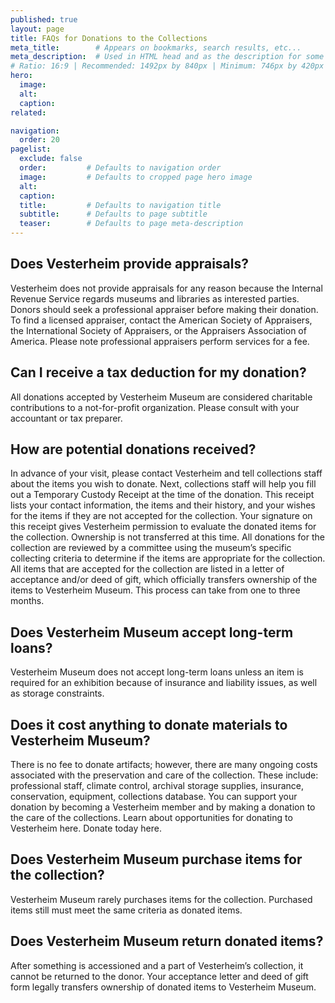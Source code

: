 ```yaml
---
published: true
layout: page
title: FAQs for Donations to the Collections
meta_title:        # Appears on bookmarks, search results, etc...
meta_description:  # Used in HTML head and as the description for some search engines
# Ratio: 16:9 | Recommended: 1492px by 840px | Minimum: 746px by 420px
hero:
  image:
  alt:
  caption:
related:

navigation:
  order: 20
pagelist:
  exclude: false
  order:         # Defaults to navigation order  
  image:         # Defaults to cropped page hero image
  alt:
  caption:
  title:         # Defaults to navigation title
  subtitle:      # Defaults to page subtitle
  teaser:        # Defaults to page meta-description
---
```

Does Vesterheim provide appraisals?
-----------------------------------
Vesterheim does not provide appraisals for any reason because the Internal Revenue Service regards museums and libraries as interested parties. Donors should seek a professional appraiser before making their donation. To find a licensed appraiser, contact the American Society of Appraisers, the International Society of Appraisers, or the Appraisers Association of America. Please note professional appraisers perform services for a fee.

Can I receive a tax deduction for my donation?
----------------------------------------------
All donations accepted by Vesterheim Museum are considered charitable contributions to a not-for-profit organization. Please consult with your accountant or tax preparer.

How are potential donations received?
-------------------------------------
In advance of your visit, please contact Vesterheim and tell collections staff about the items you wish to donate. Next, collections staff will help you fill out a Temporary Custody Receipt at the time of the donation. This receipt lists your contact information, the items and their history, and your wishes for the items if they are not accepted for the collection. Your signature on this receipt gives Vesterheim permission to evaluate the donated items for the collection.  Ownership is not transferred at this time. All donations for the collection are reviewed by a committee using the museum’s specific collecting criteria to determine if the items are appropriate for the collection. All items that are accepted for the collection are listed in a letter of acceptance and/or deed of gift, which officially transfers ownership of the items to Vesterheim Museum. This process can take from one to three months.

Does Vesterheim Museum accept long-term loans?
----------------------------------------------
Vesterheim Museum does not accept long-term loans unless an item is required for an exhibition because of insurance and liability issues, as well as storage constraints.

Does it cost anything to donate materials to Vesterheim Museum?
---------------------------------------------------------------
There is no fee to donate artifacts; however, there are many ongoing costs associated with the preservation and care of the collection. These include:  professional staff, climate control, archival storage supplies, insurance, conservation, equipment, collections database. You can support your donation by becoming a Vesterheim member and by making a donation to the care of the collections. Learn about opportunities for donating to Vesterheim here. Donate today here.

Does Vesterheim Museum purchase items for the collection?
---------------------------------------------------------
Vesterheim Museum rarely purchases items for the collection. Purchased items still must meet the same criteria as donated items.

Does Vesterheim Museum return donated items?
--------------------------------------------
After something is accessioned and a part of Vesterheim’s collection, it cannot be returned to the donor. Your acceptance letter and deed of gift form legally transfers ownership of donated items to Vesterheim Museum.